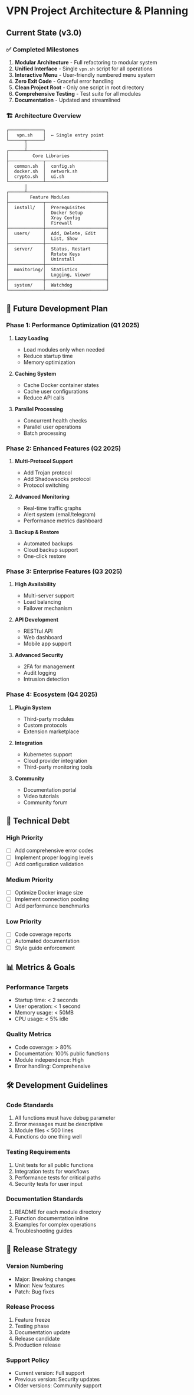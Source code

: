 # VPN Project Architecture & Planning

## Current State (v3.0)

### ✅ Completed Milestones

1. **Modular Architecture** - Full refactoring to modular system
2. **Unified Interface** - Single `vpn.sh` script for all operations
3. **Interactive Menu** - User-friendly numbered menu system
4. **Zero Exit Code** - Graceful error handling
5. **Clean Project Root** - Only one script in root directory
6. **Comprehensive Testing** - Test suite for all modules
7. **Documentation** - Updated and streamlined

### 🏗️ Architecture Overview

```
┌─────────────┐
│   vpn.sh    │  ← Single entry point
└──────┬──────┘
       │
┌──────┴──────────────────────────────┐
│         Core Libraries              │
├─────────────┬───────────────────────┤
│  common.sh  │  config.sh            │
│  docker.sh  │  network.sh           │
│  crypto.sh  │  ui.sh                │
└─────────────┴───────────────────────┘
       │
┌──────┴──────────────────────────────┐
│        Feature Modules              │
├─────────────┬───────────────────────┤
│  install/   │  Prerequisites        │
│             │  Docker Setup         │
│             │  Xray Config          │
│             │  Firewall             │
├─────────────┼───────────────────────┤
│  users/     │  Add, Delete, Edit    │
│             │  List, Show           │
├─────────────┼───────────────────────┤
│  server/    │  Status, Restart      │
│             │  Rotate Keys          │
│             │  Uninstall            │
├─────────────┼───────────────────────┤
│  monitoring/│  Statistics           │
│             │  Logging, Viewer      │
├─────────────┼───────────────────────┤
│  system/    │  Watchdog             │
└─────────────┴───────────────────────┘
```

## 🎯 Future Development Plan

### Phase 1: Performance Optimization (Q1 2025)

1. **Lazy Loading**
   - Load modules only when needed
   - Reduce startup time
   - Memory optimization

2. **Caching System**
   - Cache Docker container states
   - Cache user configurations
   - Reduce API calls

3. **Parallel Processing**
   - Concurrent health checks
   - Parallel user operations
   - Batch processing

### Phase 2: Enhanced Features (Q2 2025)

1. **Multi-Protocol Support**
   - Add Trojan protocol
   - Add Shadowsocks protocol
   - Protocol switching

2. **Advanced Monitoring**
   - Real-time traffic graphs
   - Alert system (email/telegram)
   - Performance metrics dashboard

3. **Backup & Restore**
   - Automated backups
   - Cloud backup support
   - One-click restore

### Phase 3: Enterprise Features (Q3 2025)

1. **High Availability**
   - Multi-server support
   - Load balancing
   - Failover mechanism

2. **API Development**
   - RESTful API
   - Web dashboard
   - Mobile app support

3. **Advanced Security**
   - 2FA for management
   - Audit logging
   - Intrusion detection

### Phase 4: Ecosystem (Q4 2025)

1. **Plugin System**
   - Third-party modules
   - Custom protocols
   - Extension marketplace

2. **Integration**
   - Kubernetes support
   - Cloud provider integration
   - Third-party monitoring tools

3. **Community**
   - Documentation portal
   - Video tutorials
   - Community forum

## 🔧 Technical Debt

### High Priority
- [ ] Add comprehensive error codes
- [ ] Implement proper logging levels
- [ ] Add configuration validation

### Medium Priority
- [ ] Optimize Docker image size
- [ ] Implement connection pooling
- [ ] Add performance benchmarks

### Low Priority
- [ ] Code coverage reports
- [ ] Automated documentation
- [ ] Style guide enforcement

## 📊 Metrics & Goals

### Performance Targets
- Startup time: < 2 seconds
- User operation: < 1 second
- Memory usage: < 50MB
- CPU usage: < 5% idle

### Quality Metrics
- Code coverage: > 80%
- Documentation: 100% public functions
- Module independence: High
- Error handling: Comprehensive

## 🛠️ Development Guidelines

### Code Standards
1. All functions must have debug parameter
2. Error messages must be descriptive
3. Module files < 500 lines
4. Functions do one thing well

### Testing Requirements
1. Unit tests for all public functions
2. Integration tests for workflows
3. Performance tests for critical paths
4. Security tests for user input

### Documentation Standards
1. README for each module directory
2. Function documentation inline
3. Examples for complex operations
4. Troubleshooting guides

## 🚀 Release Strategy

### Version Numbering
- Major: Breaking changes
- Minor: New features
- Patch: Bug fixes

### Release Process
1. Feature freeze
2. Testing phase
3. Documentation update
4. Release candidate
5. Production release

### Support Policy
- Current version: Full support
- Previous version: Security updates
- Older versions: Community support